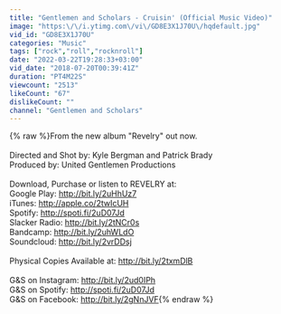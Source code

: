 ```yaml
---
title: "Gentlemen and Scholars - Cruisin' (Official Music Video)"
image: "https:\/\/i.ytimg.com\/vi\/GD8E3X1J70U\/hqdefault.jpg"
vid_id: "GD8E3X1J70U"
categories: "Music"
tags: ["rock","roll","rocknroll"]
date: "2022-03-22T19:28:33+03:00"
vid_date: "2018-07-20T00:39:41Z"
duration: "PT4M22S"
viewcount: "2513"
likeCount: "67"
dislikeCount: ""
channel: "Gentlemen and Scholars"
---
```

{% raw %}From the new album &quot;Revelry&quot; out now. <br /><br />Directed and Shot by: Kyle Bergman and Patrick Brady<br />Produced by: United Gentlemen Productions<br /><br />Download, Purchase or listen to REVELRY at: <br />Google Play: <a rel="nofollow" target="blank" href="http://bit.ly/2uHhUz7">http://bit.ly/2uHhUz7</a> <br />iTunes: <a rel="nofollow" target="blank" href="http://apple.co/2twIcUH">http://apple.co/2twIcUH</a> <br />Spotify: <a rel="nofollow" target="blank" href="http://spoti.fi/2uD07Jd">http://spoti.fi/2uD07Jd</a> <br />Slacker Radio: <a rel="nofollow" target="blank" href="http://bit.ly/2tNCr0s">http://bit.ly/2tNCr0s</a> <br />Bandcamp: <a rel="nofollow" target="blank" href="http://bit.ly/2uhWLdO">http://bit.ly/2uhWLdO</a> <br />Soundcloud: <a rel="nofollow" target="blank" href="http://bit.ly/2vrDDsj">http://bit.ly/2vrDDsj</a> <br /><br />Physical Copies Available at: <a rel="nofollow" target="blank" href="http://bit.ly/2txmDlB">http://bit.ly/2txmDlB</a> <br /><br />G&amp;S on Instagram: <a rel="nofollow" target="blank" href="http://bit.ly/2ud0IPh">http://bit.ly/2ud0IPh</a> <br />G&amp;S on Spotify: <a rel="nofollow" target="blank" href="http://spoti.fi/2uD07Jd">http://spoti.fi/2uD07Jd</a> <br />G&amp;S on Facebook: <a rel="nofollow" target="blank" href="http://bit.ly/2gNnJVF">http://bit.ly/2gNnJVF</a>{% endraw %}
